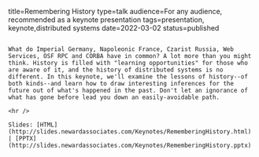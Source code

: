 title=Remembering History
type=talk
audience=For any audience, recommended as a keynote presentation
tags=presentation, keynote,distributed systems
date=2022-03-02
status=published
~~~~~~

What do Imperial Germany, Napoleonic France, Czarist Russia, Web Services, OSF RPC and CORBA have in common? A lot more than you might think. History is filled with "learning opportunities" for those who are aware of it, and the history of distributed systems is no different. In this keynote, we'll examine the lessons of history--of both kinds--and learn how to draw interesting inferences for the future out of what's happened in the past. Don't let an ignorance of what has gone before lead you down an easily-avoidable path.
    
<hr />

Slides: [HTML](http://slides.newardassociates.com/Keynotes/RememberingHistory.html) | [PPTX](http://slides.newardassociates.com/Keynotes/RememberingHistory.pptx)

